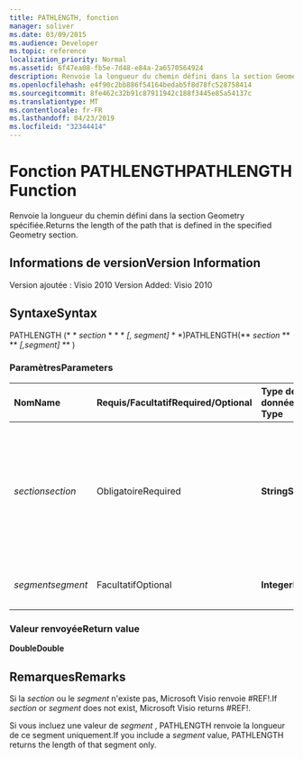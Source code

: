 ```yaml
---
title: PATHLENGTH, fonction
manager: soliver
ms.date: 03/09/2015
ms.audience: Developer
ms.topic: reference
localization_priority: Normal
ms.assetid: 6f47ea08-fb5e-7d48-e84a-2a6570564924
description: Renvoie la longueur du chemin défini dans la section Geometry spécifiée.
ms.openlocfilehash: e4f90c2bb886f54164bedab5f8d78fc528758414
ms.sourcegitcommit: 8fe462c32b91c87911942c188f3445e85a54137c
ms.translationtype: MT
ms.contentlocale: fr-FR
ms.lasthandoff: 04/23/2019
ms.locfileid: "32344414"
---
```

# <a name="pathlength-function"></a><span data-ttu-id="556ba-103">Fonction PATHLENGTH</span><span class="sxs-lookup"><span data-stu-id="556ba-103">PATHLENGTH Function</span></span>

<span data-ttu-id="556ba-104">Renvoie la longueur du chemin défini dans la section Geometry spécifiée.</span><span class="sxs-lookup"><span data-stu-id="556ba-104">Returns the length of the path that is defined in the specified Geometry section.</span></span>
  
## <a name="version-information"></a><span data-ttu-id="556ba-105">Informations de version</span><span class="sxs-lookup"><span data-stu-id="556ba-105">Version Information</span></span>

<span data-ttu-id="556ba-106">Version ajoutée : Visio 2010
</span><span class="sxs-lookup"><span data-stu-id="556ba-106">Version Added: Visio 2010</span></span> 
  
## <a name="syntax"></a><span data-ttu-id="556ba-107">Syntaxe</span><span class="sxs-lookup"><span data-stu-id="556ba-107">Syntax</span></span>

<span data-ttu-id="556ba-108">PATHLENGTH (\* \* *section* \* \* \* *[, segment]* \* \*)</span><span class="sxs-lookup"><span data-stu-id="556ba-108">PATHLENGTH(\*\* *section* \*\* \*\* *[,segment]* \*\* )</span></span> 
  
### <a name="parameters"></a><span data-ttu-id="556ba-109">Paramètres</span><span class="sxs-lookup"><span data-stu-id="556ba-109">Parameters</span></span>

|<span data-ttu-id="556ba-110">**Nom**</span><span class="sxs-lookup"><span data-stu-id="556ba-110">**Name**</span></span>|<span data-ttu-id="556ba-111">**Requis/Facultatif**</span><span class="sxs-lookup"><span data-stu-id="556ba-111">**Required/Optional**</span></span>|<span data-ttu-id="556ba-112">**Type de données**</span><span class="sxs-lookup"><span data-stu-id="556ba-112">**Data Type**</span></span>|<span data-ttu-id="556ba-113">**Description**</span><span class="sxs-lookup"><span data-stu-id="556ba-113">**Description**</span></span>|
|:-----|:-----|:-----|:-----|
| <span data-ttu-id="556ba-114">_section_</span><span class="sxs-lookup"><span data-stu-id="556ba-114">_section_</span></span> <br/> |<span data-ttu-id="556ba-115">Obligatoire</span><span class="sxs-lookup"><span data-stu-id="556ba-115">Required</span></span>  <br/> |<span data-ttu-id="556ba-116">**String**</span><span class="sxs-lookup"><span data-stu-id="556ba-116">**String**</span></span> <br/> |<span data-ttu-id="556ba-117">Section Geometry qui représente le chemin, spécifiée par une référence à sa cellule Path (par exemple Geometry1.Path).</span><span class="sxs-lookup"><span data-stu-id="556ba-117">The Geometry section that represents the path, specified by a reference to its Path cell (for example, Geometry1.Path).</span></span>  <br/> |
| <span data-ttu-id="556ba-118">_segment_</span><span class="sxs-lookup"><span data-stu-id="556ba-118">_segment_</span></span> <br/> |<span data-ttu-id="556ba-119">Facultatif</span><span class="sxs-lookup"><span data-stu-id="556ba-119">Optional</span></span>  <br/> |<span data-ttu-id="556ba-120">**Integer**</span><span class="sxs-lookup"><span data-stu-id="556ba-120">**Integer**</span></span> <br/> |<span data-ttu-id="556ba-121">Segment de base 1 du chemin à mesurer.</span><span class="sxs-lookup"><span data-stu-id="556ba-121">The 1-based segment of the path to measure.</span></span>  <br/> |
   
### <a name="return-value"></a><span data-ttu-id="556ba-122">Valeur renvoyée</span><span class="sxs-lookup"><span data-stu-id="556ba-122">Return value</span></span>

 <span data-ttu-id="556ba-123">**Double**</span><span class="sxs-lookup"><span data-stu-id="556ba-123">**Double**</span></span>
  
## <a name="remarks"></a><span data-ttu-id="556ba-124">Remarques</span><span class="sxs-lookup"><span data-stu-id="556ba-124">Remarks</span></span>

<span data-ttu-id="556ba-125">Si la _section_ ou le _segment_ n'existe pas, Microsoft Visio renvoie #REF!.</span><span class="sxs-lookup"><span data-stu-id="556ba-125">If  _section_ or  _segment_ does not exist, Microsoft Visio returns #REF!.</span></span> 
  
<span data-ttu-id="556ba-126">Si vous incluez une valeur de _segment_ , PATHLENGTH renvoie la longueur de ce segment uniquement.</span><span class="sxs-lookup"><span data-stu-id="556ba-126">If you include a  _segment_ value, PATHLENGTH returns the length of that segment only.</span></span> 
  

